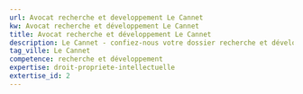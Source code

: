 ```yaml
---
url: Avocat recherche et developpement Le Cannet
kw: Avocat recherche et développement Le Cannet
title: Avocat recherche et développement Le Cannet
description: Le Cannet - confiez-nous votre dossier recherche et développement
tag_ville: Le Cannet
competence: recherche et développement
expertise: droit-propriete-intellectuelle
extertise_id: 2
---
```

